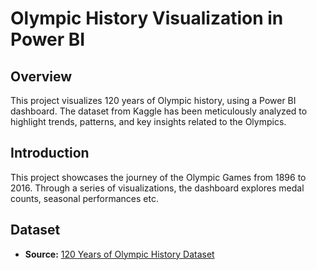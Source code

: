 # Olympic History Visualization in Power BI

## Overview
This project visualizes 120 years of Olympic history, using a Power BI dashboard. The dataset from Kaggle has been meticulously analyzed to highlight trends, patterns, and key insights related to the Olympics.

## Introduction
This project showcases the journey of the Olympic Games from 1896 to 2016. Through a series of visualizations, the dashboard explores medal counts, seasonal performances etc.

## Dataset
- **Source:** [120 Years of Olympic History Dataset](https://www.kaggle.com/datasets/mysarahmadbhat/120-years-of-olympic-history)
